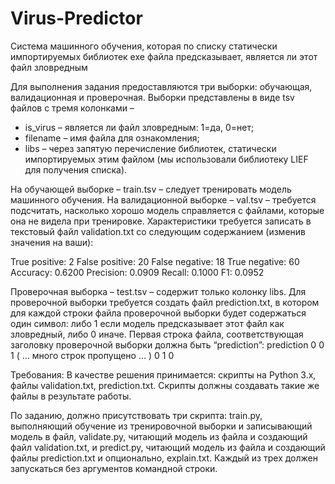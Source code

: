 # Virus-Predictor
Система машинного обучения, которая по списку статически импортируемых библиотек exe файла предсказывает, является ли этот файл зловредным

Для выполнения задания предоставляются три выборки: обучающая, валидационная и проверочная. Выборки представлены в виде tsv файлов с тремя колонками – 

* is_virus – является ли файл зловредным: 1=да, 0=нет; 
* filename – имя файла для ознакомления; 
* libs – через запятую перечисление библиотек, статически импортируемых этим файлом (мы использовали библиотеку LIEF для получения списка).


На обучающей выборке – train.tsv – следует тренировать модель машинного обучения.
На валидационной выборке – val.tsv – требуется подсчитать, насколько хорошо модель справляется с файлами, которые она не видела при тренировке. Характеристики требуется записать в текстовый файл validation.txt со следующим содержанием (изменив значения на ваши):

True positive: 2
False positive: 20
False negative: 18
True negative: 60
Accuracy: 0.6200
Precision: 0.0909
Recall: 0.1000
F1: 0.0952

Проверочная выборка – test.tsv – содержит только колонку libs. Для проверочной выборки требуется создать файл prediction.txt, в котором для каждой строки файла проверочной выборки будет содержаться один символ: либо 1 если модель предсказывает этот файл как зловредный, либо 0 иначе. Первая строка файла, соответствующая заголовку проверочной выборки должна быть “prediction”:
prediction
0
0
1
( … много строк пропущено … )
0
1
0

Требования:
В качестве решения принимается: скрипты на Python 3.x, файлы validation.txt, prediction.txt. Скрипты должны создавать такие же файлы в результате работы.

По заданию, должно присутствовать три скрипта: train.py, выполняющий обучение из тренировочной выборки и записывающий модель в файл, validate.py, читающий модель из файла и создающий файл validation.txt, и predict.py, читающий модель из файла и создающий файлы prediction.txt и опционально, explain.txt. Каждый из трех должен запускаться без аргументов командной строки.
